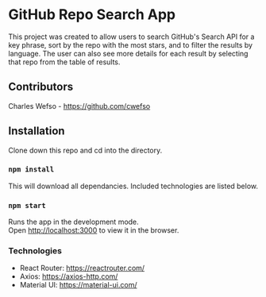 # GitHub Repo Search App

This project was created to allow users to search GitHub's Search API for a key phrase, sort by the repo with the most stars, and to filter the results by language. The user can also see more details for each result by selecting that repo from the table of results.

## Contributors

Charles Wefso - https://github.com/cwefso

## Installation

Clone down this repo and cd into the directory.

### `npm install`

This will download all dependancies. Included technologies are listed below.

### `npm start`

Runs the app in the development mode.\
Open [http://localhost:3000](http://localhost:3000) to view it in the browser.

### Technologies

 - React Router: https://reactrouter.com/
 - Axios: https://axios-http.com/
 - Material UI: https://material-ui.com/



